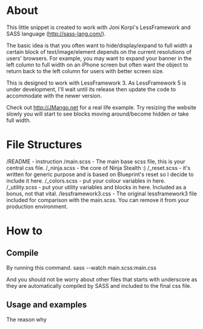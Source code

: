 # About
This little snippet is created to work with Joni Korpi's LessFramework and SASS language (http://sass-lang.com/).

The basic idea is that you often want to hide/display/expand to full width a certain block of text/image/element depends on the current resolutions of users' browsers. For example, you may want to expand your banner in the left column to full width on an iPhone screen but often want the object to return back to the left column for users with better screen size.

This is designed to work with LessFramework 3. As LessFramework 5 is under development, I'll wait until its release then update the code to accommodate with the newer version.

Check out http://JMango.net for a real life example. Try resizing the website slowly you will start to see blocks moving around/become hidden or take full width.

# File Structures
 /README - instruction
 /main.scss - The main base scss file, this is your central css file.
 /_ninja.scss - the core of Ninja Stealth :)
 /_reset.scss - it's written for generic purpose and is based on Blueprint's reset so I decide to include it here.
 /_colors.scss - put your colour variables in here.
 /_utility.scss - put your utility variables and blocks in here. Included as a bonus, not that vital.
 /lessframework3.css - The original lessframework3 file included for comparison with the main.scss. You can remove it from your production environment.
 
# How to
## Compile
By running this command.
sass --watch main.scss:main.css

And you should not be worry about other files that starts with underscore as they are automatically compiled by SASS and included to the final css file.
## Usage and examples
The reason why 